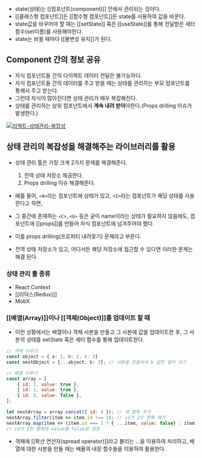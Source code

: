 - state(상태)는 [[컴포넌트(component)]] 안에서 관리되는 것이다.
- [[클래스형 컴포넌트]]든 [[함수형 컴포넌트]]든 state를 사용하여 값을 바꾼다.
- state값을 바꾸어야 할 때는 [[setState]] 혹은 [[useState]]를 통해 전달받은 세터 함수(set이름)를 사용해야한다.
- state는 바뀔 때마다 [[불변성 유지]]가 된다.

## Component 간의 정보 공유

- 자식 컴포넌트들 간의 다이렉트 데이터 전달은 불가능하다.
- 자식 컴포넌트들 간의 데이터를 주고 받을 때는 상태를 관리하는 부모 컴포넌트를 통해서 주고 받는다.
- 그런데 자식이 많아진다면 상태 관리가 매우 복잡해진다.
- 상태를 관리하는 상위 컴포넌트에서 **계속 내려 받아**야한다.(Props drilling 이슈가 발생한다.)

[![리액트-상태관리-복잡성](https://i0.wp.com/hanamon.kr/wp-content/uploads/2021/07/%E1%84%85%E1%85%B5%E1%84%8B%E1%85%A2%E1%86%A8%E1%84%90%E1%85%B3-%E1%84%89%E1%85%A1%E1%86%BC%E1%84%90%E1%85%A2%E1%84%80%E1%85%AA%E1%86%AB%E1%84%85%E1%85%B5-%E1%84%87%E1%85%A9%E1%86%A8%E1%84%8C%E1%85%A1%E1%86%B8%E1%84%89%E1%85%A5%E1%86%BC.jpg?resize=300%2C477&ssl=1)](https://hanamon.kr/codestates-til-%ed%95%ad%ed%95%b4%ec%9d%bc%ec%a7%80-44%ec%9d%bc%ec%b0%a8/%e1%84%85%e1%85%b5%e1%84%8b%e1%85%a2%e1%86%a8%e1%84%90%e1%85%b3-%e1%84%89%e1%85%a1%e1%86%bc%e1%84%90%e1%85%a2%e1%84%80%e1%85%aa%e1%86%ab%e1%84%85%e1%85%b5-%e1%84%87%e1%85%a9%e1%86%a8%e1%84%8c%e1%85%a1/)

## 상태 관리의 복잡성을 해결해주는 라이브러리를 활용

- 상태 관리 툴은 가장 크게 2가지 문제를 해결해준다.
	1. 전역 상태 저장소 제공한다.
	2. Props drilling 이슈 해결해준다.

- 예를 들어, `<A>`라는 컴포넌트에 상태가 있고, `<I>`라는 컴포넌트가 해당 상태를 사용한다고 하면,
- 그 중간에 존재하는 `<C>`, `<G>` 등은 굳이 name이라는 상태가 필요하지 않음에도, 컴포넌트에 [[props]]를 만들어 자식 컴포넌트에 넘겨주어야 했다.
- 이를 props drilling(프로퍼티 내려꽂기) 문제라고 부른다.
- 전역 상태 저장소가 있고, 어디서든 해당 저장소에 접근할 수 있다면 이러한 문제는 해결 된다.

### 상태 관리 툴 종류
- React Context
- [[리덕스(Redux)]]
- MobX

### [[배열(Array)]]이나 [[객체(Object)]]를 업데이트 할 때
- 이런 상황에서는 배열이나 객체 사본을 만들고 그 사본에 값을 업데이트한 후, 그 사본의 상태를 setState 혹은 세터 함수를 통해 업데이트한다.

```js
// 객체 다루기
const object = { a: 1, b: 2, c: 3}
const nextObject = {...object, b: 2}; // 사본을 만들어서 b 갑만 덮어 쓰기

// 배열 다루기
const array = [
	{ id: 1, value: true },
	{ id: 2, value: true },
	{ id: 3, value: false },
];

let nextArray = array.concat({ id: 4 }); // 새 항목 추가
nextArray.filter(item => item.id !== 2); // id가 2인 항목 제거
nextArray.map(item => (item.id === 1 ? { ...item, value: false} : item); 
// id가 1인 항목의 value를 false로 설정

```

- 객체에  [[확산 연산자(spread operator)]]라고 불리는 ...을 이용하여 처리하고, 배열에 대한 사본을 만들 때는 배욜의 내장 함수들을 이용하여 활용한다.

